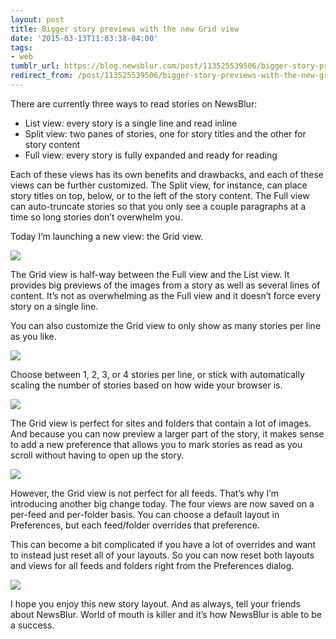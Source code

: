 ```yaml
---
layout: post
title: Bigger story previews with the new Grid view
date: '2015-03-13T11:03:38-04:00'
tags:
- web
tumblr_url: https://blog.newsblur.com/post/113525539506/bigger-story-previews-with-the-new-grid-view
redirect_from: /post/113525539506/bigger-story-previews-with-the-new-grid-view/
---
```

There are currently three ways to read stories on NewsBlur:

- List view: every story is a single line and read inline
- Split view: two panes of stories, one for story titles and the other for story content
- Full view: every story is fully expanded and ready for reading

Each of these views has its own benefits and drawbacks, and each of these views can be further customized. The Split view, for instance, can place story titles on top, below, or to the left of the story content. The Full view can auto-truncate stories so that you only see a couple paragraphs at a time so long stories don’t overwhelm you.

Today I’m launching a new view: the Grid view.

![](https://s3.amazonaws.com/static.newsblur.com/blog/grid%201.png)

The Grid view is half-way between the Full view and the List view. It provides big previews of the images from a story as well as several lines of content. It’s not as overwhelming as the Full view and it doesn’t force every story on a single line.

You can also customize the Grid view to only show as many stories per line as you like.

![](https://s3.amazonaws.com/static.newsblur.com/blog/grid%202.png)

Choose between 1, 2, 3, or 4 stories per line, or stick with automatically scaling the number of stories based on how wide your browser is.

![](https://s3.amazonaws.com/static.newsblur.com/blog/grid%203.png)

The Grid view is perfect for sites and folders that contain a lot of images. And because you can now preview a larger part of the story, it makes sense to add a new preference that allows you to mark stories as read as you scroll without having to open up the story.

![](https://s3.amazonaws.com/static.newsblur.com/blog/grid%204.png)

However, the Grid view is not perfect for all feeds. That’s why I’m introducing another big change today. The four views are now saved on a per-feed and per-folder basis. You can choose a default layout in Preferences, but each feed/folder overrides that preference.

This can become a bit complicated if you have a lot of overrides and want to instead just reset all of your layouts. So you can now reset both layouts and views for all feeds and folders right from the Preferences dialog.

![](https://s3.amazonaws.com/static.newsblur.com/blog/grid%205.png)

I hope you enjoy this new story layout. And as always, tell your friends about NewsBlur. World of mouth is killer and it’s how NewsBlur is able to be a success.

